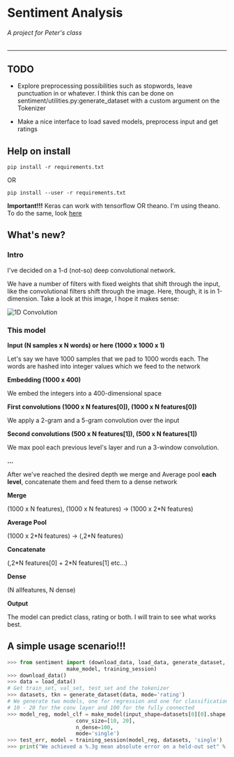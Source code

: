 # Sentiment Analysis
###### A project for Peter's class

---

## TODO

- Explore preprocessing possibilities such as stopwords, leave
punctuation in or whatever.
I think this can be done on sentiment/utilities.py:generate\_dataset with
a custom argument on the Tokenizer

- Make a nice interface to load saved models, preprocess input and get ratings

## Help on install

    pip install -r requirements.txt

OR

    pip install --user -r requirements.txt

**Important!!!** Keras can work with tensorflow OR theano. I'm using theano.
To do the same, look [here](https://keras.io/backend/)

## What's new?

### Intro

I've decided on a 1-d (not-so) deep convolutional network.

We have a number of filters with fixed weights that shift through the input,
like the convolutional filters shift through the image. Here, though, it is
in 1-dimension. Take a look at this image, I hope it makes sense:

![1D Convolution](https://www.researchgate.net/profile/Alistair_Mcewan2/publication/255564269/figure/fig1/AS:297866045214735@1448028207647/Figure-3-Convolution-of-a-radius-1-1D-filter-and-an-8-element-input-array-with-one.png)


### This model

**Input (N samples x N words) or here (1000 x 1000 x 1)**

Let's say we have 1000 samples that we pad to 1000 words each.
The words are hashed into integer values which we feed to the network

**Embedding (1000 x 400)**

We embed the integers into a 400-dimensional space

**First convolutions (1000 x N features[0]), (1000 x N features[0])**

We apply a 2-gram and a 5-gram convolution over the input

**Second convolutions (500 x N features[1]), (500 x N features[1])**

We max pool each previous level's layer and run a 3-window convolution.

**...**

After we've reached the desired depth we merge and Average pool **each level**,
concatenate them and feed them to a dense network

**Merge**

(1000 x N features), (1000 x N features) -> (1000 x 2\*N features)

**Average Pool**

(1000 x 2\*N features) -> (,2\*N features)

**Concatenate**

(,2\*N features[0] + 2\*N features[1] etc...)

**Dense**

(N allfeatures, N dense)

**Output**

The model can predict class, rating or both. I will train to see what works
best.

## A simple usage scenario!!!


```python
>>> from sentiment import (download_data, load_data, generate_dataset,
		           make_model, training_session)
>>> download_data()
>>> data = load_data()
# Get train_set, val_set, test_set and the tokenizer
>>> datasets, tkn = generate_dataset(data, mode='rating')
# We generate two models, one for regression and one for classification
# 10 - 20 for the conv layer and 100 for the fully connected
>>> model_reg, model_clf = make_model(input_shape=datasets[0][0].shape,
				      conv_size=[10, 20],
				      n_dense=100,
				      mode='single')
>>> test_err, model = training_session(model_reg, datasets, 'single')
>>> print("We achieved a %.3g mean absolute error on a held-out set" % test_err)
```
